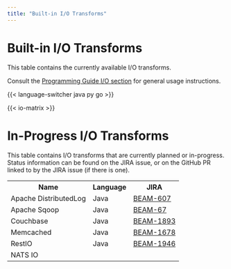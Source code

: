 ```yaml
---
title: "Built-in I/O Transforms"
---
```

<!--
Licensed under the Apache License, Version 2.0 (the "License");
you may not use this file except in compliance with the License.
You may obtain a copy of the License at

http://www.apache.org/licenses/LICENSE-2.0

Unless required by applicable law or agreed to in writing, software
distributed under the License is distributed on an "AS IS" BASIS,
WITHOUT WARRANTIES OR CONDITIONS OF ANY KIND, either express or implied.
See the License for the specific language governing permissions and
limitations under the License.
-->

# Built-in I/O Transforms

This table contains the currently available I/O transforms.

Consult the [Programming Guide I/O section](/documentation/programming-guide#pipeline-io) for general usage instructions.

{{< language-switcher java py go >}}

{{< io-matrix >}}

# In-Progress I/O Transforms

This table contains I/O transforms that are currently planned or in-progress. Status information can be found on the JIRA issue, or on the GitHub PR linked to by the JIRA issue (if there is one).

<table class="table table-bordered">
  <tr>
    <th>Name</th><th>Language</th><th>JIRA</th>
  </tr>
  <tr>
    <td>Apache DistributedLog</td><td>Java</td>
    <td><a href="https://issues.apache.org/jira/browse/BEAM-607">BEAM-607</a></td>
  </tr>
  <tr>
    <td>Apache Sqoop</td><td>Java</td>
    <td><a href="https://issues.apache.org/jira/browse/BEAM-67">BEAM-67</a></td>
  </tr>
  <tr>
    <td>Couchbase</td><td>Java</td>
    <td><a href="https://issues.apache.org/jira/browse/BEAM-1893">BEAM-1893</a></td>
  </tr>
  <tr>
    <td>Memcached</td><td>Java</td>
    <td><a href="https://issues.apache.org/jira/browse/BEAM-1678">BEAM-1678</a></td>
  </tr>
  <tr>
    <td>RestIO</td><td>Java</td>
    <td><a href="https://issues.apache.org/jira/browse/BEAM-1946">BEAM-1946</a></td>
  </tr>
  <tr>
    <td>NATS IO</td><td></td>
    <td></td>
  </tr>
</table>
